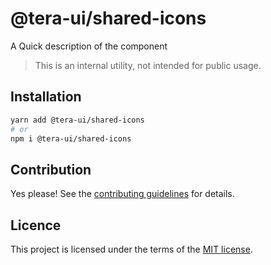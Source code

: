 # @tera-ui/shared-icons

A Quick description of the component

> This is an internal utility, not intended for public usage.

## Installation

```sh
yarn add @tera-ui/shared-icons
# or
npm i @tera-ui/shared-icons
```

## Contribution

Yes please! See the
[contributing guidelines](https://github.com/nextui-org/nextui/blob/master/CONTRIBUTING.md)
for details.

## Licence

This project is licensed under the terms of the
[MIT license](https://github.com/nextui-org/nextui/blob/master/LICENSE).
